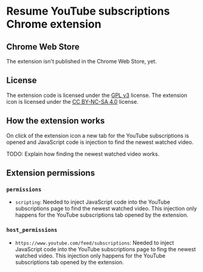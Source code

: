 # Resume YouTube subscriptions Chrome extension

## Chrome Web Store

The extension isn't published in the Chrome Web Store, yet.

## License

The extension code is licensed under the [GPL v3](LICENSE) license. The extension icon is licensed under the [CC BY-NC-SA 4.0](icon/LICENSE) license.

## How the extension works

On click of the extension icon a new tab for the YouTube subscriptions is opened and JavaScript code is injection to find the newest watched video.

TODO: Explain how finding the newest watched video works.

## Extension permissions

### `permissions`

* `scripting`: Needed to inject JavaScript code into the YouTube subscriptions page to find the newest watched video. This injection only happens for the YouTube subscriptions tab opened by the extension.

### `host_permissions`

* `https://www.youtube.com/feed/subscriptions`: Needed to inject JavaScript code into the YouTube subscriptions page to fing the newest watched video. This injection only happens for the YouTube subscriptions tab opened by the extension.

